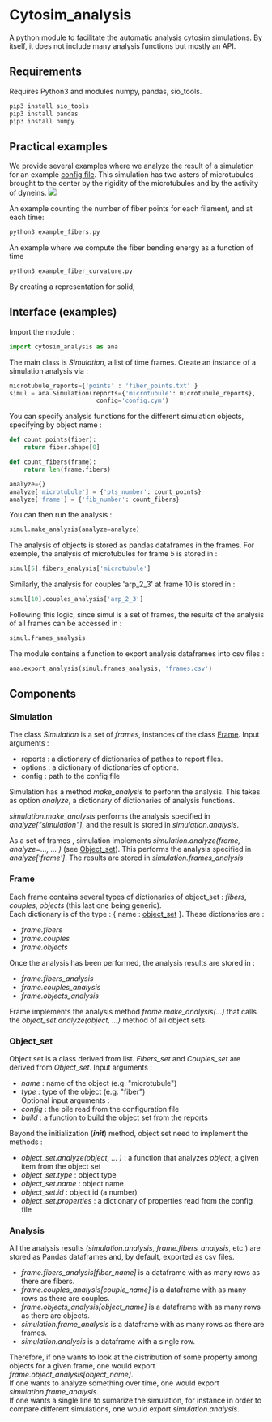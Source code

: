 # Cytosim_analysis
A python module to facilitate the automatic analysis cytosim simulations.
By itself, it does not include many analysis functions but mostly an API.



## Requirements
Requires Python3 and modules numpy, pandas, sio_tools. 
```bash
pip3 install sio_tools 
pip3 install pandas
pip3 install numpy
```

## Practical examples
We provide several examples where we analyze the result of a simulation for an example [config file](examples/example.cym). 
This simulation has two asters of microtubules brought to the center by the rigidity of the microtubules and by the activity of dyneins.
![](examples/example.jpg) 

An example counting the number of fiber points for each filament, and at each time:
```bash
python3 example_fibers.py
```
An example where we compute the fiber bending energy as a function of time
```bash
python3 example_fiber_curvature.py
```
By creating a representation for solid, 


## Interface (examples)
Import the module : 
```python
import cytosim_analysis as ana
```

The main class is *Simulation*, a list of time frames. Create an instance of a simulation analysis via :
```python
microtubule_reports={'points' : 'fiber_points.txt' }
simul = ana.Simulation(reports={'microtubule': microtubule_reports},
                        config='config.cym') 
```

You can specify analysis functions for the different simulation objects, specifying by object name :
```python
def count_points(fiber):
    return fiber.shape[0]

def count_fibers(frame):
    return len(frame.fibers)

analyze={}
analyze['microtubule'] = {'pts_number': count_points}
analyze['frame'] = {'fib_number': count_fibers}
```

You can then run the analysis :
```python
simul.make_analysis(analyze=analyze)
```

The analysis of objects is stored as pandas dataframes in the frames. For exemple, the analysis of microtubules for frame *5* is stored in :
```python
simul[5].fibers_analysis['microtubule']
```
Similarly, the analysis for couples 'arp_2_3' at frame 10 is stored in :
```python
simul[10].couples_analysis['arp_2_3']
```
Following this logic, since simul is a set of frames, the results of the analysis of all frames can be accessed in :
```python
simul.frames_analysis
```

The module contains a function to export analysis dataframes into csv files :
```python
ana.export_analysis(simul.frames_analysis, 'frames.csv')
```

## Components

### Simulation
The class *Simulation* is a set of *frames*, instances of the class [Frame](#frame). Input arguments : 
- reports : a dictionary of dictionaries of pathes to report files.
- options : a dictionary of dictionaries of options.
- config : path to the config file

Simulation has a method *make_analysis* to perform the analysis. 
This takes as option *analyze*, a dictionary of dictionaries of analysis functions.  

*simulation.make_analysis* performs the analysis specified in *analyze["simulation"]*, 
and the result is stored in *simulation.analysis*.  

As a set of frames , simulation implements *simulation.analyze(frame, analyze=..., ... )* (see [Object_set](#object_set)).
This performs the analysis specified in *analyze['frame']*. The results are stored in *simulation.frames_analysis*
 
### Frame
Each frame contains several types of dictionaries of object_set : *fibers*,  *couples*, *objects* (this last one being generic).  
Each dictionary is of the type : { name : [object_set](#object_set) }.
These dictionaries are :
- *frame.fibers*
- *frame.couples*
- *frame.objects*

Once the analysis has been performed, the analysis results are stored in :
- *frame.fibers_analysis*
- *frame.couples_analysis*
- *frame.objects_analysis*

Frame implements the analysis method *frame.make_analysis(...)* that calls the *object_set.analyze(object, ...)* method of all object sets. 
 
### Object_set
Object set is a class derived from list. *Fibers_set* and *Couples_set* are derived from *Object_set*. Input arguments :
- *name* : name of the object (e.g. "microtubule")
- *type* : type of the object (e.g. "fiber")  
Optional input arguments :
- *config* : the pile read from the configuration file
- *build* : a function to build the object set from the reports  
 
Beyond the initialization (*__init__*) method, object set need to implement the methods :
- *object_set.analyze(object, ... )* : a function that analyzes *object*, a given item from the object set
- *object_set.type* : object type 
- *object_set.name* : object name 
- *object_set.id* : object id (a number) 
- *object_set.properties* : a dictionary of properties read from the config file

### Analysis
All the analysis results (*simulation.analysis*, *frame.fibers_analysis*, etc.) are stored as Pandas dataframes and, by default, exported as csv files.
- *frame.fibers_analysis[fiber_name]* is a dataframe with as many rows as there are fibers.
- *frame.couples_analysis[couple_name]* is a dataframe with as many rows as there are couples.
- *frame.objects_analysis[object_name]* is a dataframe with as many rows as there are objects.
- *simulation.frame_analysis* is a dataframe with as many rows as there are frames.
- *simulation.analysis* is a dataframe with a single row.

Therefore, if one wants to look at the distribution of some property among objects for a given frame, 
one would export *frame.object_analysis[object_name]*.  
If one wants to analyze something over time, one would export *simulation.frame_analysis*.  
If one wants a single line to sumarize the simulation, for instance in order to compare different simulations, one would
export *simulation.analysis*.